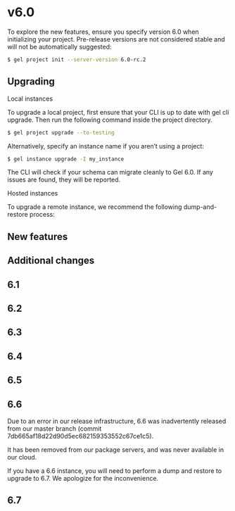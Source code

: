 # v6.0

To explore the new features, ensure you specify version 6.0 when initializing your project. Pre-release versions are not considered stable and will not be automatically suggested:

```bash
$ gel project init --server-version 6.0-rc.2
```

## Upgrading

Local instances

To upgrade a local project, first ensure that your CLI is up to date with gel cli upgrade. Then run the following command inside the project directory.

```bash
$ gel project upgrade --to-testing
```

Alternatively, specify an instance name if you aren’t using a project:

```bash
$ gel instance upgrade -I my_instance
```

The CLI will check if your schema can migrate cleanly to Gel 6.0. If any issues are found, they will be reported.

Hosted instances

To upgrade a remote instance, we recommend the following dump-and-restore process:

## New features

## Additional changes

## 6.1

## 6.2

## 6.3

## 6.4

## 6.5

## 6.6

Due to an error in our release infrastructure, 6.6 was inadvertently released from our master branch (commit 7db665af18d22d90d5ec682159353552c67ce1c5).

It has been removed from our package servers, and was never available in our cloud.

If you have a 6.6 instance, you will need to perform a dump and restore to upgrade to 6.7. We apologize for the inconvenience.

## 6.7

